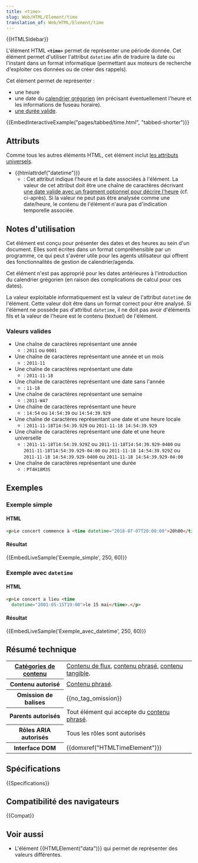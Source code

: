 ```yaml
---
title: <time>
slug: Web/HTML/Element/time
translation_of: Web/HTML/Element/time
---
```


{{HTMLSidebar}}

L'élément HTML **`<time>`** permet de représenter une période donnée. Cet élément permet d'utiliser l'attribut `datetime` afin de traduire la date ou l'instant dans un format informatique (permettant aux moteurs de recherche d'exploiter ces données ou de créer des rappels).

Cet élément permet de représenter :

- une heure
- une date du [calendrier grégorien](https://fr.wikipedia.org/wiki/Calendrier_gr%C3%A9gorien) (en précisant éventuellement l'heure et les informations de fuseau horaire).
- [une durée valide](https://www.w3.org/TR/2014/REC-html5-20141028/infrastructure.html#valid-duration-string).

{{EmbedInteractiveExample("pages/tabbed/time.html", "tabbed-shorter")}}

## Attributs

Comme tous les autres éléments HTML, cet élément inclut [les attributs universels](/fr/docs/Web/HTML/Attributs_universels).

- {{htmlattrdef("datetime")}}
  - : Cet attribut indique l'heure et la date associées à l'élément. La valeur de cet attribut doit être une chaîne de caractères décrivant [une date valide avec un fragment optionnel pour décrire l'heure](https://www.w3.org/TR/html51/infrastructure.html#dates-and-times) (cf. ci-après). Si la valeur ne peut pas être analysée comme une date/heure, le contenu de l'élément n'aura pas d'indication temporelle associée.

## Notes d'utilisation

Cet élément est conçu pour présenter des dates et des heures au sein d'un document. Elles sont écrites dans un format compréhensible par un programme, ce qui peut s'avérer utile pour les agents utilisateur qui offrent des fonctionnalités de gestion de calendrier/agenda.

Cet élément n'est pas approprié pour les dates antérieures à l'introduction du calendrier grégorien (en raison des complications de calcul pour ces dates).

La valeur exploitable informatiquement est la valeur de l'attribut `datetime` de l'élément. Cette valeur doit être dans un format correct pour être analysé. Si l'élément ne possède pas d'attribut `datetime`, il ne doit pas avoir d'éléments fils et la valeur de l'heure est le contenu (textuel) de l'élément.

### Valeurs valides

- Une chaîne de caractères représentant une année
  - : `2011` ou `0001`
- Une chaîne de caractères représentant une année et un mois
  - : `2011-11`
- Une chaîne de caractères représentant une date
  - : `2011-11-18`
- Une chaîne de caractères représentant une date sans l'année
  - : `11-18`
- Une chaîne de caractères représentant une semaine
  - : `2011-W47`
- Une chaîne de caractères représentant une heure
  - : `14:54` ou `14:54:39` ou `14:54:39.929`
- Une chaîne de caractères représentant une date et une heure locale
  - : `2011-11-18T14:54:39.929` ou `2011-11-18 14:54:39.929`
- Une chaîne de caractères représentant une date et une heure universelle
  - : `2011-11-18T14:54:39.929Z` ou `2011-11-18T14:54:39.929-0400` ou `2011-11-18T14:54:39.929-04:00` ou `2011-11-18 14:54:39.929Z` ou `2011-11-18 14:54:39.929-0400` ou `2011-11-18 14:54:39.929-04:00`
- Une chaîne de caractères représentant une durée
  - : `PT4H18M3S`

## Exemples

### Exemple simple

#### HTML

```html
<p>Le concert commence à <time datetime="2018-07-07T20:00:00">20h00</time>.</p>
```

#### Résultat

{{EmbedLiveSample('Exemple_simple', 250, 60)}}

### Exemple avec `datetime`

#### HTML

```html
<p>Le concert a lieu <time
  datetime="2001-05-15T19:00">le 15 mai</time>.</p>
```

#### Résultat

{{EmbedLiveSample('Exemple_avec_datetime', 250, 60)}}

## Résumé technique

<table class="properties">
  <tbody>
    <tr>
      <th scope="row">
        <a href="/fr/docs/Web/HTML/Catégorie_de_contenu"
          >Catégories de contenu</a
        >
      </th>
      <td>
        <a href="/fr/docs/Web/HTML/Catégorie_de_contenu#Contenu_de_flux"
          >Contenu de flux</a
        >,
        <a href="/fr/docs/Web/HTML/Catégorie_de_contenu#Contenu_phrasé"
          >contenu phrasé</a
        >,
        <a href="/fr/docs/Web/HTML/Catégorie_de_contenu#Contenu_tangible"
          >contenu tangible</a
        >.
      </td>
    </tr>
    <tr>
      <th scope="row">Contenu autorisé</th>
      <td>
        <a href="/fr/docs/Web/HTML/Catégorie_de_contenu#Contenu_phrasé"
          >Contenu phrasé</a
        >.
      </td>
    </tr>
    <tr>
      <th scope="row">Omission de balises</th>
      <td>{{no_tag_omission}}</td>
    </tr>
    <tr>
      <th scope="row">Parents autorisés</th>
      <td>
        Tout élément qui accepte du
        <a href="/fr/docs/Web/HTML/Catégorie_de_contenu#Contenu_phrasé"
          >contenu phrasé</a
        >.
      </td>
    </tr>
    <tr>
      <th scope="row">Rôles ARIA autorisés</th>
      <td>Tous les rôles sont autorisés</td>
    </tr>
    <tr>
      <th scope="row">Interface DOM</th>
      <td>{{domxref("HTMLTimeElement")}}</td>
    </tr>
  </tbody>
</table>

## Spécifications

{{Specifications}}

## Compatibilité des navigateurs

{{Compat}}

## Voir aussi

- L'élément {{HTMLElement("data")}} qui permet de représenter des valeurs différentes.
